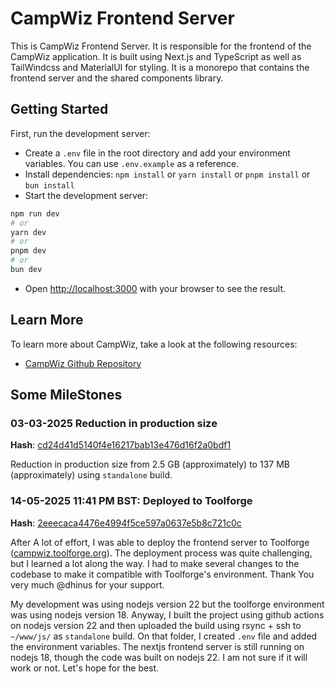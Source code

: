 # CampWiz Frontend Server
This is CampWiz Frontend Server. It is responsible for the frontend of the CampWiz application. It is built using Next.js and TypeScript as well as TailWindcss and MaterialUI for styling. It is a monorepo that contains the frontend server and the shared components library.
## Getting Started
First, run the development server:
- Create a `.env` file in the root directory and add your environment variables. You can use `.env.example` as a reference.
- Install dependencies: `npm install` or `yarn install` or `pnpm install` or `bun install`
- Start the development server:
```bash
npm run dev
# or
yarn dev
# or
pnpm dev
# or
bun dev
```
- Open [http://localhost:3000](http://localhost:3000) with your browser to see the result.
## Learn More
To learn more about CampWiz, take a look at the following resources:
- [CampWiz Github Repository](https://github.com/nokibsarkar/campwiz)
## Some  MileStones
### 03-03-2025 Reduction in production size
**Hash**: [cd24d41d5140f4e16217bab13e476d16f2a0bdf1](https://github.com/nokibsarkar/campwiz-frontend/commit/330abc453bf0725228b4fe6fb0c3c93785a0ef67)

Reduction in production size from 2.5 GB (approximately) to 137 MB (approximately) using `standalone` build. 

### 14-05-2025 11:41 PM BST: Deployed to Toolforge
**Hash**: [2eeecaca4476e4994f5ce597a0637e5b8c721c0c](https://github.com/nokibsarkar/campwiz-frontend/commit/2eeecaca4476e4994f5ce597a0637e5b8c721c0c)

After A lot of effort, I was able to deploy the frontend server to Toolforge ([campwiz.toolforge.org](https://campwiz.toolforge.org)). The deployment process was quite challenging, but I learned a lot along the way. I had to make several changes to the codebase to make it compatible with Toolforge's environment. Thank You very much @dhinus for your support. 

My development was using nodejs version 22 but the toolforge environment was using nodejs version 18. Anyway, I built the project using github actions on nodejs version 22 and then uploaded the build using rsync + ssh to `~/www/js/` as `standalone` build. On that folder, I created `.env` file and added the environment variables. The nextjs frontend server is still running on nodejs 18, though the code was built on nodejs 22. I am not sure if it will work or not. Let's hope for the best.
